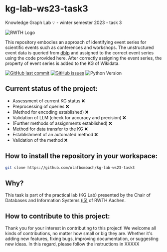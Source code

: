 # kg-lab-ws23-task3
Knowledge Graph Lab 💡 - winter semester 2023 - task 3

![RWTH Logo](https://github.com/olafbombach/kg-lab-ws23-task3/images/RWTH_Logo.png)

This repository embodies an approach of identifying event series for scientific events such as conferences and workshops. The unstructured event data is queried from [dblp](https://dblp.org/) and assigned to the correct event series using the code provided here. After correctly assigning the event series, the property of event series is added to the KG of Wikidata.

[![GitHub last commit](https://img.shields.io/github/last-commit/olafbombach/kg-lab-ws23-task3.svg)](https://github.com/olafbombach/kg-lab-ws23-task3/commits/main)
[![GitHub issues](https://img.shields.io/github/issues/olafbombach/kg-lab-ws23-task3.svg)](https://github.com/olafbombach/kg-lab-ws23-task3/issues)
![Python Version](https://img.shields.io/badge/Python-3.9%2B-brightgreen)

## Current status of the project:
- Assessment of current KG status ❌
- Preprocessing of queries ❌
- (Method for encoding established) ❌
- Validation of LLM (check for accuracy and precision) ❌
- (Further methods of assignments established) ❌
- Method for data transfer to the KG ❌
- Establishment of an automated method ❌
- Validation of the method ❌

## How to install the repository in your workspace:
```bash
git clone https://github.com/olafbombach/kg-lab-ws23-task3
```

## Why?
This task is part of the practical lab (KG Lab) presented by the Chair of Databases and Information Systems [(i5)](https://dbis.rwth-aachen.de/dbis/) of RWTH Aachen.

## How to contribute to this project:
Thank you for your interest in contributing to this project! We welcome all kinds of contributions, no matter how small or big they are. Whether it's adding new features, fixing bugs, improving documentation, or suggesting new ideas.
In this regard, please follow the instructions in XXXXX
